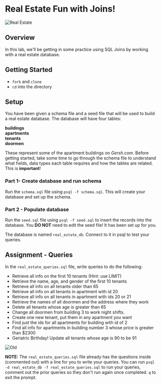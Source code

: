 # Real Estate Fun with Joins!

![Real Estate](https://external-content.duckduckgo.com/iu/?u=https%3A%2F%2Fimage.jimcdn.com%2Fapp%2Fcms%2Fimage%2Ftransf%2Fdimension%3D540x10000%3Aformat%3Dgif%2Fpath%2Fs57c53b47364b96c3%2Fimage%2Fi084a40ff15d12228%2Fversion%2F1541431625%2Fimage.gif&f=1&nofb=1)

## Overview
In this lab, we'll be getting in some practice using SQL Joins by working with a real estate database.

## Getting Started
- `fork` and `clone`
- `cd` into the directory

## Setup

You have been given a schema file and a seed file that will be used to build a real estate database. The database will have four tables:

**buildings**<br>
**apartments**<br>
**tenants**<br>
**doormen**<br>

These represent some of the apartment buildings on _Gersh.com_. Before getting started, take some time to go through the schema file to understand what fields, data types each table requires and how the tables are related. This is **important**!

### Part 1- Create database and run schema

Run the `schema.sql` file using `psql -f schema.sql`. This will create your database and set up the schema.

### Part 2 - Populate database

Run the `seed.sql` file using `psql -f seed.sql` to insert the records into the database. You **DO NOT** need to edit the seed file! It has been set up for you.

The database is named `real_estate_db`. Connect to it in psql to test your queries.

## Assignment - Queries

In the `real_estate_queries.sql` file, write queries to do the following:

- Retrieve all info on the first 10 tenants (Hint: use LIMIT)
- Retrieve the name, age, and gender of the first 10 tenants
- Retrieve all info on all tenants older than 65
- Retrieve all info on all tenants in apartment with id 20
- Retrieve all info on all tenants in apartment with ids 20 or 21
- Retrieve the names of all doormen and the address where they work
- Delete all tenants whose age is greater than 65
- Change all doormen from building 3 to work night shifts.
- Create one new tenant, put them in any apartment you want
- Find just the ids for all apartments for building with id of 2
- Find all info for apartments in building number 3 whose price is greater than $2300
- Geriatric Birthday! Update all tenants whose age is 90 to be 91

![Old](https://external-content.duckduckgo.com/iu/?u=https%3A%2F%2Fmedia3.giphy.com%2Fmedia%2F3ohrydjMTdhagyU8z6%2Fsource.gif&f=1&nofb=1)

**NOTE:** The `real_estate_queries.sql` file already has the questions inside (commented out) with a line for you to write your queries. You can run `psql -d real_estate_db -f real_estate_queries.sql` to run your queries, comment out the prior queries so they don't run again once completed. `q` to exit the prompt.